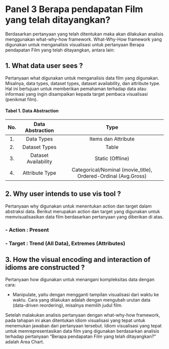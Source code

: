 # Panel 3 Berapa pendapatan Film yang telah ditayangkan?

Berdasarkan pertanyaan yang telah ditentukan maka akan dilakukan analisis menggunakan what-why-how framework. 
What-Why-How framework yang digunakan untuk menganalisis visualisasi untuk pertanyaan Berapa pendapatan Film yang telah ditayangkan, antara lain:
## 1. What data user sees ?
Pertanyaan what digunakan untuk menganalisis data film yang digunakan. 
Misalnya, data types, dataset types, dataset availability, dan attribute type. 
Hal ini bertujuan untuk memberikan pemahaman terhadap data atau informasi yang ingin disampaikan kepada target pembaca visualisasi (penikmat film).

#### Tabel 1. Data Abstraction

**No.**|**Data Abstraction**|**Type**
:-----:|:-----:|:-----:
1.|Data Types|Items dan Attribute
2.|Dataset Types|Table
3.|Dataset Availability|Static (Offline)
4.|Attribute Type|Categorical/Nominal (movie_title), Ordered-Ordinal (Avg.Gross)

## 2. Why user intends to use vis tool ?
Pertanyaan why digunakan untuk menentukan action dan target dalam abstraksi data. 
Berikut merupakan action dan target yang digunakan untuk memvisualisasikan data film berdasarkan pertanyaan yang diberikan di atas.
### - Action : Present
### - Target : Trend (All Data), Extremes (Attributes)

## 3. How the visual encoding and interaction of idioms are constructed ?
Pertanyaan how digunakan untuk menangani kompleksitas data dengan cara:
- Manipulate, yaitu dengan mengganti tampilan visualisasi dari waktu ke waktu. 
Cara yang dilakukan adalah dengan mengubah urutan data (data-driven reordering), misalnya memilih judul film.

Setelah malakukan analisis pertanyaan dengan what-why-how framework, pada tahapan ini akan ditentukan idiom visualisasi yang tepat untuk menemukan jawaban dari pertanyaan tersebut. 
Idiom visualisasi yang tepat untuk memrepresentasikan data film yang digunakan berdasarkan analisis terhadap pertanyaan “Berapa pendapatan Film yang telah ditayangkan?” adalah Area Chart.
